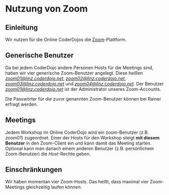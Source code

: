 # Nutzung von Zoom

## Einleitung

Wir nutzen für die Online CoderDojos die [Zoom](https://zoom.us)-Plattform.

## Generische Benutzer

Da bei jedem CoderDojo andere Personen Hosts für die Meetings sind, haben wir vier generische Zoom-Benutzer angelegt. Diese heißen *zoom01@linz.coderdojo.net*, *zoom02@linz.coderdojo.net*, *zoom03@linz.coderdojo.net* und *zoom04@linz.coderdojo.net*. Der Benutzer *zoom01@linz.coderdojo.net* ist der Administrator unseres Zoom-Accounts.

Die Passwörter für die zuvor genannten Zoom-Benutzer können bei Rainer erfragt werden.

## Meetings

Jedem Workshop im Online CoderDojo wird ein zoom-Benutzer (z.B. *zoom01*) zugeordnet. Einer der Hosts für den Workshop steigt **mit diesem Benutzer** in den Zoom-Client ein und kann damit das Meeting starten. Optional kann man danach einem anderen Benutzer (z.B. persönlichem Zoom-Benutzer) die *Host*-Rechte geben.

## Einschränkungen

Wir haben momentan vier Zoom-Hosts. Das heißt, dass maximal vier Zoom-Meetings gleichzeitig laufen können.
